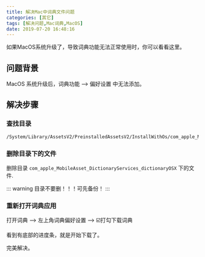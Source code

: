 ```yaml
---
title: 解决Mac中词典文件问题
categories: [其它]
tags: [解决问题,Mac词典,MacOS]
date: 2019-07-20 16:48:16
---
```


如果MacOS系统升级了，导致词典功能无法正常使用时，你可以看看这里。

<!-- more -->

## 问题背景

MacOS 系统升级后，词典功能 --> 偏好设置 中无法添加。

## 解决步骤

### 查找目录

```sh
/System/Library/AssetsV2/PreinstalledAssetsV2/InstallWithOs/com_apple_MobileAsset_DictionaryServices_dictionaryOSX
```

### 删除目录下的文件

删除目录 `com_apple_MobileAsset_DictionaryServices_dictionaryOSX` 下的文件.

::: warning
目录不要删！！！可先备份！
:::

### 重新打开词典应用

打开词典 --> 左上角词典偏好设置 --> ☑️打勾下载词典

看到有底部的进度条，就是开始下载了。

完美解决。
